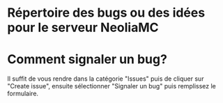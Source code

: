 # Répertoire des bugs ou des idées pour le serveur NeoliaMC

# Comment signaler un bug?

Il suffit de vous rendre dans la catégorie "Issues" puis de cliquer sur "Create issue", ensuite sélectionner "Signaler un bug" puis remplissez le formulaire.

